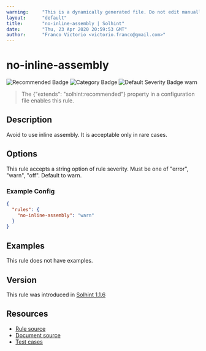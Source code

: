 ```yaml
---
warning:     "This is a dynamically generated file. Do not edit manually."
layout:      "default"
title:       "no-inline-assembly | Solhint"
date:        "Thu, 23 Apr 2020 20:59:53 GMT"
author:      "Franco Victorio <victorio.franco@gmail.com>"
---
```


# no-inline-assembly
![Recommended Badge](https://img.shields.io/badge/-Recommended-brightgreen)
![Category Badge](https://img.shields.io/badge/-Security%20Rules-informational)
![Default Severity Badge warn](https://img.shields.io/badge/Default%20Severity-warn-yellow)
> The {"extends": "solhint:recommended"} property in a configuration file enables this rule.


## Description
Avoid to use inline assembly. It is acceptable only in rare cases.

## Options
This rule accepts a string option of rule severity. Must be one of "error", "warn", "off". Default to warn.

### Example Config
```json
{
  "rules": {
    "no-inline-assembly": "warn"
  }
}
```


## Examples
This rule does not have examples.

## Version
This rule was introduced in [Solhint 1.1.6](https://github.com/protofire/solhint/tree/v1.1.6)

## Resources
- [Rule source](https://github.com/protofire/solhint/tree/master/lib/rules/security/no-inline-assembly.js)
- [Document source](https://github.com/protofire/solhint/tree/master/docs/rules/security/no-inline-assembly.md)
- [Test cases](https://github.com/protofire/solhint/tree/master/test/rules/security/no-inline-assembly.js)
